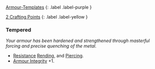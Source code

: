 
[Armour-Templates](Game/Armour-Templates)
{: .label .label-purple }

[2 Crafting Points](Game/Designing-Weapons#Crafting%20Points)
{: .label .label-yellow }
### Tempered
*Your armour has been hardened and strengthened through masterful forcing and precise quenching of the metal.*
* [Resistance](Game/Core/Armour#Weakness%20and%20Resistance) [Rending](Game/Core/Injury#Rending), and [Piercing](Game/Core/Injury#Piercing).
* [Armour Integrity](Game/Core/Armour#Armour%20Integrity) +1.